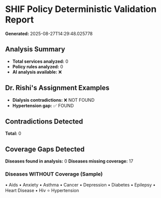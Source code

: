 # SHIF Policy Deterministic Validation Report

**Generated:** 2025-08-27T14:29:48.025778

## Analysis Summary

- **Total services analyzed:** 0
- **Policy rules analyzed:** 0
- **AI analysis available:** ❌

## Dr. Rishi's Assignment Examples

- **Dialysis contradictions:** ❌ NOT FOUND
- **Hypertension gap:** ✅ FOUND

## Contradictions Detected

**Total:** 0

## Coverage Gaps Detected

**Diseases found in analysis:** 0
**Diseases missing coverage:** 17

### Diseases WITHOUT Coverage (Sample)
• Aids
• Anxiety
• Asthma
• Cancer
• Depression
• Diabetes
• Epilepsy
• Heart Disease
• Hiv
⭐ Hypertension

